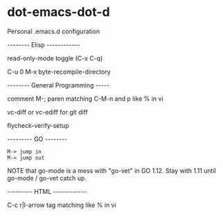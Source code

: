 # dot-emacs-dot-d
Personal .emacs.d configuration

-------- Elisp ------------

read-only-mode toggle (C-x C-q)

C-u 0 M-x byte-recompile-directory

-------- General Programming -----

comment M-;
paren matching C-M-n and p like % in vi

vc-diff or vc-ediff for git diff

flycheck-verify-setup

--------- GO --------

	M-> jump in
	M-< jump out

NOTE that go-mode is a mess with "go-vet" in GO 1.12.
	 Stay with 1.11 until go-mode / go-vet catch up.



--------- HTML ------------

C-c r|l-arrow tag matching like % in vi

